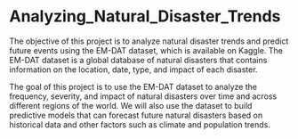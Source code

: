 # Analyzing_Natural_Disaster_Trends
The objective of this project is to analyze natural disaster trends and predict future events using the EM-DAT dataset, which is available on Kaggle. The EM-DAT dataset is a global database of natural disasters that contains information on the location, date, type, and impact of each disaster.


The goal of this project is to use the EM-DAT dataset to analyze the frequency, severity, and impact of natural disasters over time and across different regions of the world. We will also use the dataset to build predictive models that can forecast future natural disasters based on historical data and other factors such as climate and population trends.
